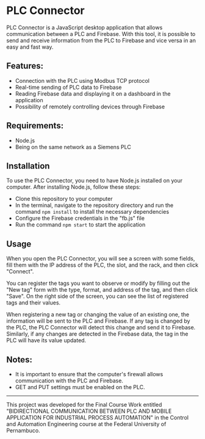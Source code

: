 # PLC Connector


PLC Connector is a JavaScript desktop application that allows communication between a PLC and Firebase. With this tool, it is possible to send and receive information from the PLC to Firebase and vice versa in an easy and fast way.

## Features:

 - Connection with the PLC using Modbus TCP protocol
 - Real-time sending of PLC data to Firebase
 - Reading Firebase data and displaying it on a dashboard in the application
 - Possibility of remotely controlling devices through Firebase

## Requirements:

 - Node.js
 - Being on the same network as a Siemens PLC

## Installation

To use the PLC Connector, you need to have Node.js installed on your computer. After installing Node.js, follow these steps:

 - Clone this repository to your computer
 - In the terminal, navigate to the repository directory and run the command ```npm install``` to install the necessary dependencies
 - Configure the Firebase credentials in the "fb.js" file
 - Run the command ```npm start``` to start the application

## Usage

When you open the PLC Connector, you will see a screen with some fields, fill them with the IP address of the PLC, the slot, and the rack, and then click "Connect".

You can register the tags you want to observe or modify by filling out the "New tag" form with the type, format, and address of the tag, and then click "Save". On the right side of the screen, you can see the list of registered tags and their values.

When registering a new tag or changing the value of an existing one, the information will be sent to the PLC and Firebase. If any tag is changed by the PLC, the PLC Connector will detect this change and send it to Firebase. Similarly, if any changes are detected in the Firebase data, the tag in the PLC will have its value updated.

## Notes:

- It is important to ensure that the computer's firewall allows communication with the PLC and Firebase.
- GET and PUT settings must be enabled on the PLC.


---

This project was developed for the Final Course Work entitled "BIDIRECTIONAL COMMUNICATION BETWEEN PLC AND MOBILE APPLICATION FOR INDUSTRIAL PROCESS AUTOMATION" in the Control and Automation Engineering course at the Federal University of Pernambuco.